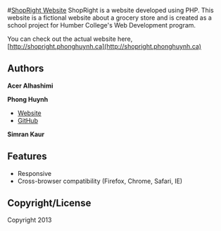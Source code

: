#[ShopRight Website](http://shopright.eu.pn)
ShopRight is a website developed using PHP. This website is a fictional website about a grocery store and is created as a school project for Humber College's Web Development program.

You can check out the actual website here, [http://shopright.phonghuynh.ca](http://shopright.phonghuynh.ca)

## Authors
**Acer Alhashimi**

**Phong Huynh**

+ [Website](http://phonghuynh.ca)
+ [GitHub](http://github.com/xphong)

**Simran Kaur**

## Features
* Responsive
* Cross-browser compatibility (Firefox, Chrome, Safari, IE)


## Copyright/License
Copyright 2013